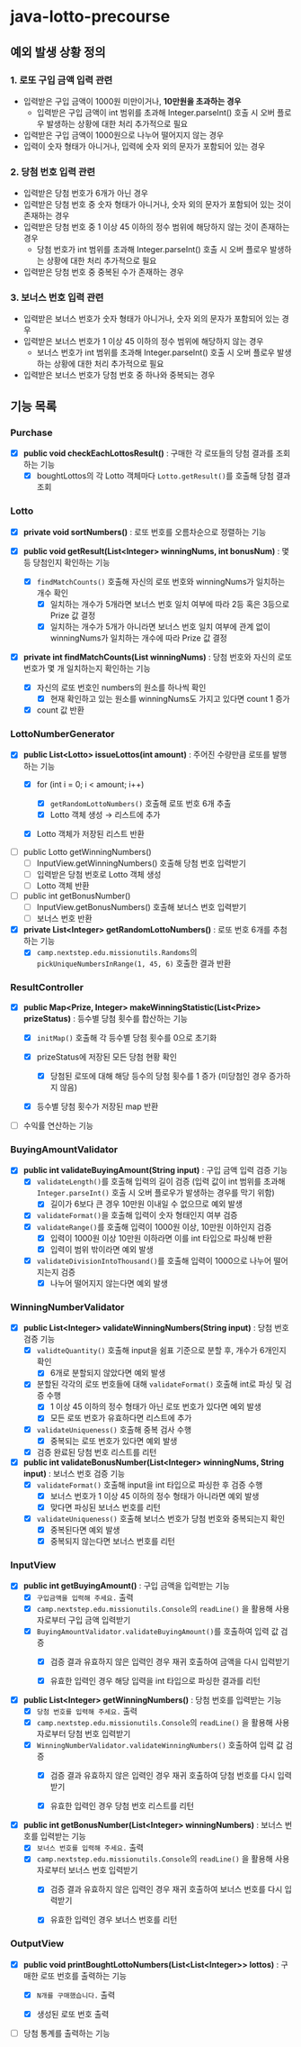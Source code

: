 # java-lotto-precourse

## 예외 발생 상황 정의
### 1. 로또 구입 금액 입력 관련
- 입력받은 구입 금액이 1000원 미만이거나, **10만원을 초과하는 경우**
  - 입력받은 구입 금액이 int 범위를 초과해 Integer.parseInt() 호출 시 오버 플로우 발생하는 상황에 대한 처리 추가적으로 필요
- 입력받은 구입 금액이 1000원으로 나누어 떨어지지 않는 경우
- 입력이 숫자 형태가 아니거나, 입력에 숫자 외의 문자가 포함되어 있는 경우

### 2. 당첨 번호 입력 관련
- 입력받은 당첨 번호가 6개가 아닌 경우
- 입력받은 당첨 번호 중 숫자 형태가 아니거나, 숫자 외의 문자가 포함되어 있는 것이 존재하는 경우
- 입력받은 당첨 번호 중 1 이상 45 이하의 정수 범위에 해당하지 않는 것이 존재하는 경우
  - 당첨 번호가 int 범위를 초과해 Integer.parseInt() 호출 시 오버 플로우 발생하는 상황에 대한 처리 추가적으로 필요
- 입력받은 당첨 번호 중 중복된 수가 존재하는 경우

### 3. 보너스 번호 입력 관련
- 입력받은 보너스 번호가 숫자 형태가 아니거나, 숫자 외의 문자가 포함되어 있는 경우
- 입력받은 보너스 번호가 1 이상 45 이하의 정수 범위에 해당하지 않는 경우
  - 보너스 번호가 int 범위를 초과해 Integer.parseInt() 호출 시 오버 플로우 발생하는 상황에 대한 처리 추가적으로 필요
- 입력받은 보너스 번호가 당첨 번호 중 하나와 중복되는 경우

## 기능 목록
### Purchase

- [x] **public void checkEachLottosResult()** \: 구매한 각 로또들의 당첨 결과를 조회하는 기능
  - [x] boughtLottos의 각 Lotto 객체마다 `Lotto.getResult()`를 호출해 당첨 결과 조회 

### Lotto
- [x] **private void sortNumbers()** \: 로또 번호를 오름차순으로 정렬하는 기능

- [x] **public void getResult(List\<Integer> winningNums, int bonusNum)** \: 몇 등 당첨인지 확인하는 기능
  - [x] `findMatchCounts()` 호출해 자신의 로또 번호와 winningNums가 일치하는 개수 확인
    - [x] 일치하는 개수가 5개라면 보너스 번호 일치 여부에 따라 2등 혹은 3등으로 Prize 값 결정
    - [x] 일치하는 개수가 5개가 아니라면 보너스 번호 일치 여부에 관계 없이 winningNums가 일치하는 개수에 따라 Prize 값 결정
  
- [x] **private int findMatchCounts(List<Integer> winningNums)** \: 당첨 번호와 자신의 로또 번호가 몇 개 일치하는지 확인하는 기능
  - [x] 자신의 로또 번호인 numbers의 원소를 하나씩 확인
    - [x] 현재 확인하고 있는 원소를 winningNums도 가지고 있다면 count 1 증가
  - [x] count 값 반환

### LottoNumberGenerator
- [x] **public List\<Lotto> issueLottos(int amount)** \: 주어진 수량만큼 로또를 발행하는 기능
    - [x] for (int i = 0; i < amount; i++)
        - [x] `getRandomLottoNumbers()` 호출해 로또 번호 6개 추출
        - [x] Lotto 객체 생성 → 리스트에 추가
    - [x] Lotto 객체가 저장된 리스트 반환


- [ ]  public Lotto getWinningNumbers()
    - [ ]  InputView.getWinningNumbers() 호출해 당첨 번호 입력받기
    - [ ]  입력받은 당첨 번호로 Lotto 객체 생성
    - [ ]  Lotto 객체 반환
- [ ]  public int getBonusNumber()
    - [ ]  InputView.getBonusNumbers() 호출해 보너스 번호 입력받기
    - [ ]  보너스 번호 반환

- [x] **private List\<Integer> getRandomLottoNumbers()** \: 로또 번호 6개를 추첨하는 기능
    - [x] `camp.nextstep.edu.missionutils.Randoms`의 `pickUniqueNumbersInRange(1, 45, 6)` 호출한 결과 반환

### ResultController
- [x] **public Map<Prize, Integer> makeWinningStatistic(List\<Prize> prizeStatus)** \: 등수별 당첨 횟수를 합산하는 기능
  - [x] `initMap()` 호출해 각 등수별 당첨 횟수를 0으로 초기화
  - [x] prizeStatus에 저장된 모든 당첨 현황 확인
    - [x] 당첨된 로또에 대해 해당 등수의 당첨 횟수를 1 증가 (미당첨인 경우 증가하지 않음)
  - [x] 등수별 당첨 횟수가 저장된 map 반환


- [ ]  수익률 연산하는 기능

### BuyingAmountValidator
- [x] **public int validateBuyingAmount(String input)** \: 구입 금액 입력 검증 기능 
  - [x] `validateLength()`를 호출해 입력의 길이 검증 (입력 값이 int 범위를 초과해 `Integer.parseInt()` 호출 시 오버 플로우가 발생하는 경우를 막기 위함)
    - [x] 길이가 6보다 큰 경우 10만원 이내일 수 없으므로 예외 발생
  - [x] `validateFormat()`을 호출해 입력이 숫자 형태인지 여부 검증
  - [x] `validateRange()`를 호출해 입력이 1000원 이상, 10만원 이하인지 검증
    - [x] 입력이 1000원 이상 10만원 이하라면 이를 int 타입으로 파싱해 반환
    - [x] 입력이 범위 밖이라면 예외 발생
  - [x] `validateDivisionIntoThousand()`를 호출해 입력이 1000으로 나누어 떨어지는지 검증
    - [x] 나누어 떨어지지 않는다면 예외 발생

### WinningNumberValidator
- [x] **public List\<Integer> validateWinningNumbers(String input)** \: 당첨 번호 검증 기능
    - [x] `validteQuantity()` 호출해 input을 쉼표 기준으로 분할 후, 개수가 6개인지 확인
      - [x] 6개로 분할되지 않았다면 예외 발생
    - [x] 분할된 각각의 로또 번호들에 대해 `validateFormat()` 호출해 int로 파싱 및 검증 수행
      - [x] 1 이상 45 이하의 정수 형태가 아닌 로또 번호가 있다면 예외 발생
      - [x] 모든 로또 번호가 유효하다면 리스트에 추가
    - [x] `validateUniqueness()` 호출해 중복 검사 수행
      - [x] 중복되는 로또 번호가 있다면 예외 발생
    - [x] 검증 완료된 당첨 번호 리스트를 리턴

- [x] **public int validateBonusNumber(List\<Integer> winningNums, String input)** \: 보너스 번호 검증 기능
  - [x] `validateFormat()` 호출해 input을 int 타입으로 파싱한 후 검증 수행
    - [x] 보너스 번호가 1 이상 45 이하의 정수 형태가 아니라면 예외 발생
    - [x] 맞다면 파싱된 보너스 번호를 리턴
  - [x] `validateUniqueness()` 호출해 보너스 번호가 당첨 번호와 중복되는지 확인
    - [x] 중복된다면 예외 발생
    - [x] 중복되지 않는다면 보너스 번호를 리턴

### InputView
- [x]  **public int getBuyingAmount()** \: 구입 금액을 입력받는 기능
    - [x] `구입금액을 입력해 주세요.` 출력
    - [x] `camp.nextstep.edu.missionutils.Console`의 `readLine()` 을 활용해 사용자로부터 구입 금액 입력받기
    - [x] `BuyingAmountValidator.validateBuyingAmount()`를 호출하여 입력 값 검증
      - [x] 검증 결과 유효하지 않은 입력인 경우 재귀 호출하여 금액을 다시 입력받기
      - [x] 유효한 입력인 경우 해당 입력을 int 타입으로 파싱한 결과를 리턴


- [x] **public List\<Integer> getWinningNumbers()** \: 당첨 번호를 입력받는 기능
    - [x] `당첨 번호를 입력해 주세요.` 출력
    - [x] `camp.nextstep.edu.missionutils.Console`의 `readLine()` 을 활용해 사용자로부터 당첨 번호 입력받기
    - [x] `WinningNumberValidator.validateWinningNumbers()` 호출하여 입력 값 검증
      - [x] 검증 결과 유효하지 않은 입력인 경우 재귀 호출하여 당첨 번호를 다시 입력받기
      - [x] 유효한 입력인 경우 당첨 번호 리스트를 리턴


- [x] **public int getBonusNumber(List\<Integer> winningNumbers)** \: 보너스 번호를 입력받는 기능
    - [x] `보너스 번호를 입력해 주세요.` 출력
    - [x] `camp.nextstep.edu.missionutils.Console`의 `readLine()` 을 활용해 사용자로부터 보너스 번호 입력받기
        - [x] 검증 결과 유효하지 않은 입력인 경우 재귀 호출하여 보너스 번호를 다시 입력받기
        - [x] 유효한 입력인 경우 보너스 번호를 리턴


### OutputView
- [x] **public void printBoughtLottoNumbers(List<List\<Integer>> lottos)** \: 구매한 로또 번호를 출력하는 기능
    - [x] `N개를 구매했습니다.` 출력
    - [x] 생성된 로또 번호 출력


- [ ]  당첨 통계를 출력하는 기능